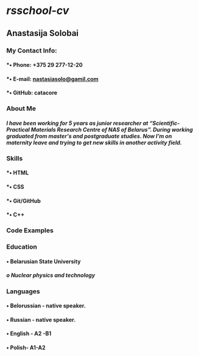 # *rsschool-cv*
## **Anastasija Solobai**
### My Contact Info:
 #### *•	Phone: +375 29 277-12-20
 #### *•	E-mail: nastasiasolo@gamil.com
 #### *•	GitHub: catacore 
### About Me
#### _I have been working for 5 years as junior researcher at “Scientific-Practical Materials Research Centre of NAS of Belarus”. During working graduated from master's and postgraduate studies. Now I’m on maternity leave and trying to get new skills in another activity field._
### Skills
#### *•	HTML
#### *•	CSS 
#### *•	Git/GitHub
#### *•	C++
### Code Examples
### Education
#### •	Belarusian State University
##### o	Nuclear physics and technology 

### Languages
#### •	Belorussian - native speaker.
#### •	Russian - native speaker.
#### •	English - A2 -B1
#### •	Polish- A1-A2
 